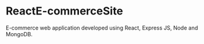 # ReactE-commerceSite

E-commerce web application developed using React, Express JS, Node and MongoDB.
